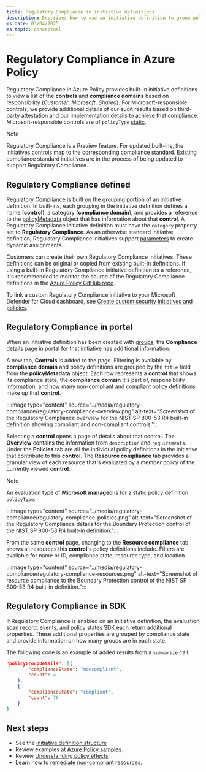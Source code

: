 ```yaml
---
title: Regulatory Compliance in initiative definitions
description: Describes how to use an initiative definition to group policies by regulatory domain such as Access Control, Configuration Management, and others.
ms.date: 03/04/2025
ms.topic: conceptual
---
```


# Regulatory Compliance in Azure Policy

Regulatory Compliance in Azure Policy provides built-in initiative definitions to view a list of the
**controls** and **compliance domains** based on responsibility (_Customer_, _Microsoft_, _Shared_).
For Microsoft-responsible controls, we provide additional details of our audit results based on
third-party attestation and our implementation details to achieve that compliance.
Microsoft-responsible controls are of `policyType` [static](./definition-structure-basics.md#policy-type).

> [!NOTE]
> Regulatory Compliance is a Preview feature. For updated built-ins, the initiatives
> controls map to the corresponding compliance standard. Existing compliance standard initiatives
> are in the process of being updated to support Regulatory Compliance.

## Regulatory Compliance defined

Regulatory Compliance is built on the
[grouping](./initiative-definition-structure.md#policy-definition-groups) portion of an initiative
definition. In built-ins, each grouping in the initiative definition defines a name (**control**), a
category (**compliance domain**), and provides a reference to the
[policyMetadata](./initiative-definition-structure.md#metadata-objects) object that has information
about that **control**. A Regulatory Compliance initiative definition must have the `category`
property set to **Regulatory Compliance**. As an otherwise standard initiative definition,
Regulatory Compliance initiatives support
[parameters](./initiative-definition-structure.md#parameters) to create dynamic assignments.

Customers can create their own Regulatory Compliance initiatives. These definitions can be original
or copied from existing built-in definitions. If using a built-in Regulatory Compliance initiative
definition as a reference, it's recommended to monitor the source of the Regulatory Compliance
definitions in the
[Azure Policy GitHub repo](https://github.com/Azure/azure-policy/tree/master/built-in-policies/policySetDefinitions/Regulatory%20Compliance).

To link a custom Regulatory Compliance initiative to your Microsoft Defender for Cloud dashboard, see
[Create custom security initiatives and policies](/azure/defender-for-cloud/custom-security-policies).

## Regulatory Compliance in portal

When an initiative definition has been created with
[groups](./initiative-definition-structure.md#policy-definition-groups), the **Compliance** details
page in portal for that initiative has additional information.

A new tab, **Controls** is added to the page. Filtering is available by **compliance domain** and
policy definitions are grouped by the `title` field from the **policyMetadata** object. Each row
represents a **control** that shows its compliance state, the **compliance domain** it's part of,
responsibility information, and how many non-compliant and compliant policy definitions make up that
**control**.

:::image type="content" source="../media/regulatory-compliance/regulatory-compliance-overview.png" alt-text="Screenshot of the Regulatory Compliance overview for the NIST SP 800-53 R4 built-in definition showing compliant and non-compliant controls.":::

Selecting a **control** opens a page of details about that control. The **Overview** contains the
information from `description` and `requirements`. Under the **Policies** tab are all the individual
policy definitions in the initiative that contribute to this **control**. The **Resource
compliance** tab provides a granular view of each resource that's evaluated by a member policy of
the currently viewed **control**.

> [!NOTE]
> An evaluation type of **Microsoft managed** is for a [static](./definition-structure-basics.md#policy-type) policy definition `policyType`.

:::image type="content" source="../media/regulatory-compliance/regulatory-compliance-policies.png" alt-text="Screenshot of the Regulatory Compliance details for the Boundary Protection control of the NIST SP 800-53 R4 built-in definition.":::

From the same **control** page, changing to the **Resource compliance** tab shows all resources this
**control**'s policy definitions include. Filters are available for name or ID, compliance state,
resource type, and location.

:::image type="content" source="../media/regulatory-compliance/regulatory-compliance-resources.png" alt-text="Screenshot of resource compliance to the Boundary Protection control of the NIST SP 800-53 R4 built-in definition.":::

## Regulatory Compliance in SDK

If Regulatory Compliance is enabled on an initiative definition, the evaluation scan record, events,
and policy states SDK each return additional properties. These additional properties are grouped by
compliance state and provide information on how many groups are in each state.

The following code is an example of added results from a `summarize` call:

```json
"policyGroupDetails": [{
        "complianceState": "noncompliant",
        "count": 4
    },
    {
        "complianceState": "compliant",
        "count": 76
    }
]
```

## Next steps

- See the [initiative definition structure](./initiative-definition-structure.md)
- Review examples at [Azure Policy samples](/azure/governance/policy/samples/index).
- Review [Understanding policy effects](./effect-basics.md).
- Learn how to [remediate non-compliant resources](../how-to/remediate-resources.md).
